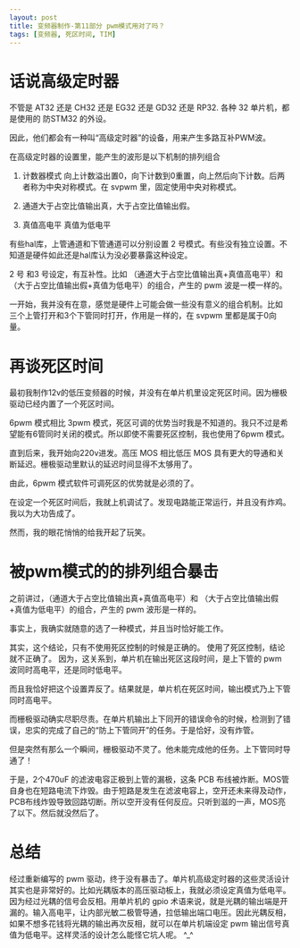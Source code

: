 ```yaml
---
layout: post
title: 变频器制作-第11部分 pwm模式用对了吗？
tags: [变频器, 死区时间, TIM]
---
```


# 话说高级定时器

不管是 AT32 还是 CH32 还是 EG32 还是 GD32 还是 RP32. 各种 32 单片机，都是使用的 防STM32 的外设。

因此，他们都会有一种叫“高级定时器”的设备，用来产生多路互补PWM波。

在高级定时器的设置里，能产生的波形是以下机制的排列组合

1. 计数器模式
    向上计数溢出置0，向下计数到0重置，向上然后向下计数。后两者称为中央对称模式。在 svpwm 里，固定使用中央对称模式。

2. 通道大于占空比值输出真，大于占空比值输出假。
3. 真值高电平 真值为低电平

有些hal库，上管通道和下管通道可以分别设置 2 号模式。有些没有独立设置。不知道是硬件如此还是hal库认为没必要暴露这种设定。

2 号 和3 号设定，有互补性。比如 （通道大于占空比值输出真+真值高电平）和 （大于占空比值输出假+真值为低电平）的组合，产生的 pwm 波是一模一样的。

一开始，我并没有在意，感觉是硬件上可能会做一些没有意义的组合机制。比如 三个上管打开和3个下管同时打开，作用是一样的，在 svpwm 里都是属于0向量。

# 再谈死区时间

最初我制作12v的低压变频器的时候，并没有在单片机里设定死区时间。因为栅极驱动已经内置了一个死区时间。

6pwm 模式相比 3pwm 模式，死区可调的优势当时我是不知道的。我只不过是希望能有6管同时关闭的模式。所以即使不需要死区控制，我也使用了6pwm 模式。

直到后来，我开始向220v进发。高压 MOS 相比低压 MOS 具有更大的导通和关断延迟。栅极驱动里默认的延迟时间显得不太够用了。

由此，6pwm 模式软件可调死区的优势就是必须的了。

在设定一个死区时间后，我就上机调试了。发现电路能正常运行，并且没有炸鸡。我以为大功告成了。

然而，我的眼花悄悄的给我开起了玩笑。

# 被pwm模式的的排列组合暴击

之前讲过，（通道大于占空比值输出真+真值高电平）和 （大于占空比值输出假+真值为低电平）的组合，产生的 pwm 波形是一样的。

事实上，我确实就随意的选了一种模式，并且当时恰好能工作。

其实，这个结论，只有不使用死区控制的时候是正确的。 使用了死区控制，结论就不正确了。
因为，这关系到，单片机在输出死区这段时间，是上下管的 pwm 波同时高电平，还是同时低电平。

而且我恰好把这个设置弄反了。结果就是，单片机在死区时间，输出模式乃上下管同时高电平。

而栅极驱动确实尽职尽责。在单片机输出上下同开的错误命令的时候，检测到了错误，忠实的完成了自己的“防上下管同开”的任务。于是恰好，没有炸管。

但是突然有那么一个瞬间，栅极驱动不灵了。他未能完成他的任务。上下管同时导通了！

于是，2个470uF 的滤波电容正极到上管的漏极，这条 PCB 布线被炸断。MOS管自身也在短路电流下炸毁。由于短路是发生在滤波电容上，空开还未来得及动作，PCB布线炸毁导致回路切断。所以空开没有任何反应。只听到滋的一声，MOS亮了以下。然后就没然后了。

# 总结

经过重新编写的 pwm 驱动，终于没有暴击了。单片机高级定时器的这些灵活设计其实也是非常好的。比如光耦版本的高压驱动板上，我就必须设定真值为低电平。因为经过光耦的信号会反相。用单片机的 gpio 术语来说，就是光耦的输出端是开漏的。输入高电平，让内部光敏二极管导通，拉低输出端口电压。因此光耦反相，如果不想多花钱将光耦的输出再次反相，就可以在单片机端设定 pwm 输出信号真值为低电平。这样灵活的设计怎么能怪它坑人呢。 ^_^

